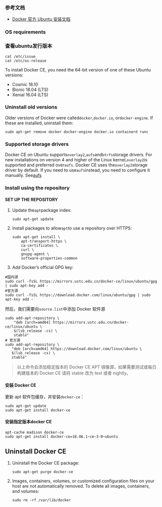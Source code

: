 ### 参考文档
*   [Docker 官方 Ubuntu 安装文档](https://docs.docker.com/install/linux/docker-ce/ubuntu/)
### OS requirements
### 查看ubuntu发行版本
```
cat /etc/issue 
cat /etc/os-release
```
To install Docker CE, you need the 64-bit version of one of these Ubuntu versions:
*   Cosmic 18.10
*   Bionic 18.04 (LTS)
*   Xenial 16.04 (LTS)
### Uninstall old versions
Older versions of Docker were called`docker`,`docker.io`, or`docker-engine`. If these are installed, uninstall them:
~~~
sudo apt-get remove docker docker-engine docker.io containerd runc
~~~
### Supported storage drivers
Docker CE on Ubuntu supports`overlay2`,`aufs`and`btrfs`storage drivers.
For new installations on version 4 and higher of the Linux kernel,`overlay2`is supported and preferred over`aufs`. Docker CE uses the`overlay2`storage driver by default. If you need to use`aufs`instead, you need to configure it manually. See[aufs](https://docs.docker.com/engine/userguide/storagedriver/aufs-driver/)
### Install using the repository
#### SET UP THE REPOSITORY
1.  Update the`apt`package index: 
    ~~~
    sudo apt-get update
    ~~~
2.  Install packages to allow`apt`to use a repository over HTTPS:
    ~~~
    sudo apt-get install \
        apt-transport-https \
        ca-certificates \
        curl \
        gnupg-agent \
        software-properties-common
    ~~~ 
3.  Add Docker’s official GPG key:
 ~~~
#国内源
sudo curl -fsSL https://mirrors.ustc.edu.cn/docker-ce/linux/ubuntu/gpg | sudo apt-key add -
#官方源
sudo curl -fsSL https://download.docker.com/linux/ubuntu/gpg | sudo apt-key add -
 ~~~
然后，我们需要向`source.list`中添加 Docker 软件源

~~~shell
sudo add-apt-repository \
    "deb [arch=amd64] https://mirrors.ustc.edu.cn/docker-ce/linux/ubuntu \
    $(lsb_release -cs) \
    stable"
# 官方源
sudo add-apt-repository \
   "deb [arch=amd64] https://download.docker.com/linux/ubuntu \
   $(lsb_release -cs) \
   stable"
~~~
> 以上命令会添加稳定版本的 Docker CE APT 镜像源，如果需要测试或每日构建版本的 Docker CE 请将 stable 改为 test 或者 nightly。
#### **安装 Docker CE**
更新 apt 软件包缓存，并安装`docker-ce`：
~~~
sudo apt-get update
sudo apt-get install docker-ce
~~~
#### **安装指定版本docker CE**
```
apt-cache madison docker-ce
sudo apt-get install docker-ce=18.06.1~ce~3-0~ubuntu
```

## **Uninstall Docker CE**

1.  Uninstall the Docker CE package:
    ~~~
    sudo apt-get purge docker-ce
    ~~~ 
2.  Images, containers, volumes, or customized configuration files on your host are not automatically removed. To delete all images, containers, and volumes:
    ~~~
    sudo rm -rf /var/lib/docker
    ~~~
